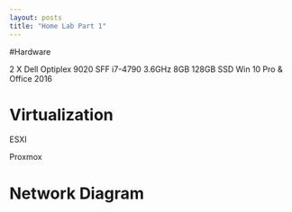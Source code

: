 ```yaml
---
layout: posts
title: "Home Lab Part 1"
---
```



#Hardware

2 X Dell Optiplex 9020 SFF i7-4790 3.6GHz 8GB 128GB SSD Win 10 Pro & Office 2016





# Virtualization

ESXI

Proxmox

# Network Diagram